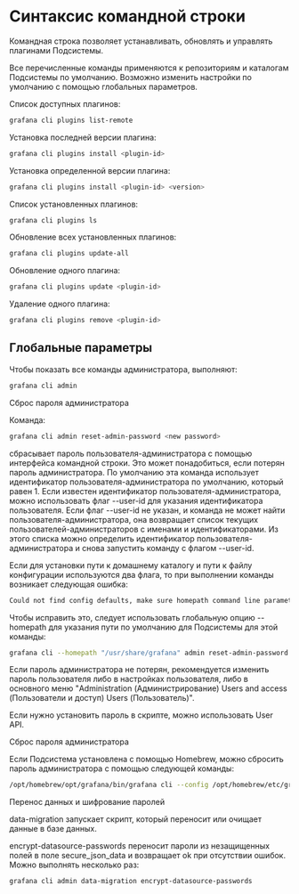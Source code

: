 # Синтаксис командной строки

Командная строка позволяет устанавливать, обновлять и управлять плагинами Подсистемы.

Все перечисленные команды применяются к репозиториям и каталогам Подсистемы по умолчанию. Возможно изменить настройки по умолчанию с помощью глобальных параметров.

Список доступных плагинов:

```bash Terminal
grafana cli plugins list-remote
```

Установка последней версии плагина:

```bash Terminal
grafana cli plugins install <plugin-id>
```

Установка определенной версии плагина:

```bash Terminal
grafana cli plugins install <plugin-id> <version>
```

Список установленных плагинов:

```bash Terminal
grafana cli plugins ls
```

Обновление всех установленных плагинов:

```bash Terminal
grafana cli plugins update-all
```

Обновление одного плагина:

```bash Terminal
grafana cli plugins update <plugin-id>
```

Удаление одного плагина:

```bash Terminal
grafana cli plugins remove <plugin-id>
```

## Глобальные параметры

Чтобы показать все команды администратора, выполняют:

```bash Terminal
grafana cli admin
```

Сброс пароля администратора

Команда:

```bash Terminal
grafana cli admin reset-admin-password <new password>
```

сбрасывает пароль пользователя-администратора с помощью интерфейса командной строки. Это может понадобиться, если потерян пароль администратора. По умолчанию эта команда использует идентификатор пользователя-администратора по умолчанию, который равен 1. Если известен идентификатор пользователя-администратора, можно использовать флаг --user-id для указания идентификатора пользователя. Если флаг --user-id не указан, и команда не может найти пользователя-администратора, она возвращает список текущих пользователей-администраторов с именами и идентификаторами. Из этого списка можно определить идентификатор пользователя-администратора и снова запустить команду с флагом --user-id.

Если для установки пути к домашнему каталогу и пути к файлу конфигурации используются два флага, то при выполнении команды возникает следующая ошибка:

```bash Terminal
Could not find config defaults, make sure homepath command line parameter is set or working directory is homepath
```

Чтобы исправить это, следует использовать глобальную опцию --homepath для указания пути по умолчанию для Подсистемы для этой команды:

```bash Terminal
grafana cli --homepath "/usr/share/grafana" admin reset-admin-password <new password>
```

Если пароль администратора не потерян, рекомендуется изменить пароль пользователя либо в настройках пользователя, либо в основного меню "Administration (Администрирование)  Users and access (Пользователи и доступ)  Users (Пользователь)".

Если нужно установить пароль в скрипте, можно использовать User API.

Сброс пароля администратора

Если Подсистема установлена с помощью Homebrew, можно сбросить пароль администратора с помощью следующей команды:

```bash Terminal
/opt/homebrew/opt/grafana/bin/grafana cli --config /opt/homebrew/etc/grafana/grafana.ini --homepath /opt/homebrew/opt/grafana/share/grafana --configOverrides cfg:default.paths.data=/opt/homebrew/var/lib/grafana admin reset-admin-password <new password>
```

Перенос данных и шифрование паролей

data-migration запускает скрипт, который переносит или очищает данные в базе данных.

encrypt-datasource-passwords переносит пароли из незащищенных полей в поле secure_json_data и возвращает ok при отсутствии ошибок. Можно выполнять несколько раз:

```bash Terminal
grafana cli admin data-migration encrypt-datasource-passwords
```